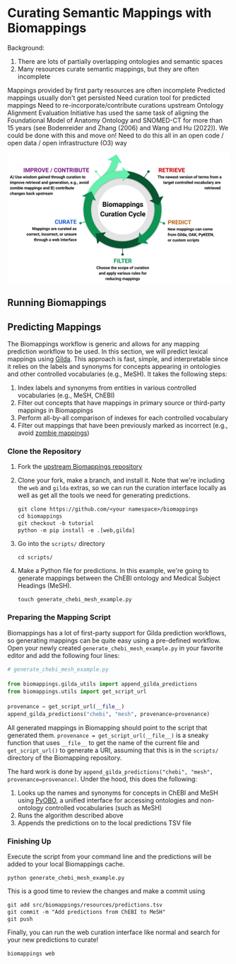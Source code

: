 # Curating Semantic Mappings with Biomappings

Background:

1. There are lots of partially overlapping ontologies and semantic spaces
2. Many resources curate semantic mappings, but they are often incomplete

Mappings provided by first party resources are often incomplete
Predicted mappings usually don't get persisted
Need curation tool for predicted mappings
Need to re-incorporate/contribute curations upstream
Ontology Alignment Evaluation Initiative has used the same task of aligning the Foundational Model of Anatomy Ontology
and SNOMED-CT for more than 15 years (see Bodenreider and Zhang (2006) and Wang and Hu (2022)). We could be done with
this and move on!
Need to do this all in an open code / open data / open infrastructure (O3) way

![Biomappings Curation Cycle](https://raw.githubusercontent.com/biopragmatics/biomappings/master/docs/img/biomappings-curation-cycle.svg)

## Running Biomappings

## Predicting Mappings

The Biomappings workflow is generic and allows for any mapping prediction workflow to be used.
In this section, we will predict lexical mappings using [Gilda](https://github.com/gyorilab/gilda).
This approach is fast, simple, and interpretable since it relies on the labels and synonyms for
concepts appearing in ontologies and other controlled vocabularies (e.g., MeSH). It takes
the following steps:

1. Index labels and synonyms from entities in various controlled vocabularies (e.g., MeSH, ChEBI)
2. Filter out concepts that have mappings in primary source or third-party mappings in Biomappings
3. Perform all-by-all comparison of indexes for each controlled vocabulary
4. Filter out mappings that have been previously marked as incorrect (e.g.,
   avoid [zombie mappings](https://doi.org/10.32388/DYZ5J3))

### Clone the Repository

1. Fork the [upstream Biomappings repository](https://github.com/biopragmatics/biomappings)
2. Clone your fork, make a branch, and install it. Note that we're including the `web` and `gilda` extras, so we can run
   the curation interface locally as well as get all the tools we need for generating predictions.

   ```shell
   git clone https://github.com/<your namespace>/biomappings
   cd biomappings
   git checkout -b tutorial
   python -m pip install -e .[web,gilda]
   ```
3. Go into the `scripts/` directory

   ```shell
   cd scripts/
   ```
4. Make a Python file for predictions. In this example, we're going to generate mappings between the ChEBI ontology and
   Medical Subject Headings (MeSH).

   ```shell
   touch generate_chebi_mesh_example.py
   ```

### Preparing the Mapping Script

Biomappings has a lot of first-party support for Gilda prediction workflows, so generating mappings
can be quite easy using a pre-defined workflow. Open your newly created `generate_chebi_mesh_example.py`
in your favorite editor and add the following four lines:

```python
# generate_chebi_mesh_example.py

from biomappings.gilda_utils import append_gilda_predictions
from biomappings.utils import get_script_url

provenance = get_script_url(__file__)
append_gilda_predictions("chebi", "mesh", provenance=provenance)
```

All generated mappings in Biomapping should point to the script that generated
them. `provenance = get_script_url(__file__)` is a sneaky function that uses `__file__` to get the name of the
current file and `get_script_url()` to generate a URI, assuming that this is in the `scripts/` directory of the
Biomapping repository.

The hard work is done by `append_gilda_predictions("chebi", "mesh", provenance=provenance)`. Under the hood, this
does the following:

1. Looks up the names and synonyms for concepts in ChEBI and MeSH using [PyOBO](https://github.com/pyobo/pyobo), a
   unified interface for accessing ontologies and non-ontology controlled vocabularies (such as MeSH)
2. Runs the algorithm described above
3. Appends the predictions on to the local predictions TSV file

### Finishing Up

Execute the script from your command line and the predictions will be added to your local Biomappings cache.

```shell
python generate_chebi_mesh_example.py
```

This is a good time to review the changes and make a commit using

```shell
git add src/biomappings/resources/predictions.tsv
git commit -m "Add predictions from ChEBI to MeSH"
git push
```

Finally, you can run the web curation interface like normal and search for your new predictions to curate!

```shell
biomappings web
```
